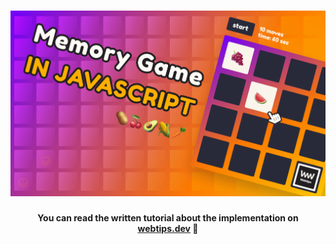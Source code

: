 <h1 align="center">
    <img src="memory-game-javascript.png" alt="Memory game created in JavaScript" />
</h1>
<h4 align="center">You can read the written tutorial about the implementation on <strong><a href="https://www.webtips.dev/memory-game-in-javascript">webtips.dev</a></strong> 🧠</h4>
